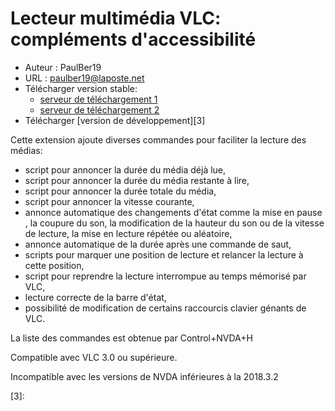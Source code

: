 # Lecteur multimédia VLC: compléments d'accessibilité #

* Auteur : PaulBer19
* URL : paulber19@laposte.net
* Télécharger version stable:
	* [serveur de téléchargement 1][1]
	* [serveur de téléchargement 2][2]
* Télécharger [version de développement][3]


Cette extension ajoute diverses commandes pour faciliter la lecture des médias:

* script  pour annoncer la durée du média  déjà lue,
* script pour annoncer la durée du média restante à lire,
* script pour annoncer la durée totale du média,
* script pour annoncer la vitesse courante,
* annonce automatique des changements d'état comme la mise en pause , la coupure du son, la modification de la hauteur du son ou de la vitesse de lecture, la  mise en lecture répétée ou aléatoire,
* annonce automatique de la durée après une commande  de saut,
* scripts pour marquer une position de lecture et relancer la lecture  à cette position,
* script pour reprendre la lecture interrompue au temps mémorisé par VLC,
* lecture correcte de la barre d'état,
* possibilité de modification de certains raccourcis clavier génants de VLC.


La liste des commandes est obtenue par Control+NVDA+H

Compatible avec VLC 3.0 ou supérieure.

Incompatible avec les versions de NVDA inférieures à la 2018.3.2

[1]: http://angouleme.avh.asso.fr/fichesinfo/fiches_nvda/data/VLCAccessEnhancement-1.2.nvda-addon
[2]: https://rawgit.com/paulber007/AllMyNVDAAddons/master/VLC/VLCAccessEnhancement-1.2.nvda-addon

[3]:
